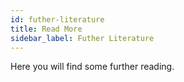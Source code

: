 ```yaml
---
id: futher-literature
title: Read More
sidebar_label: Futher Literature
---
```


Here you will find some further reading.